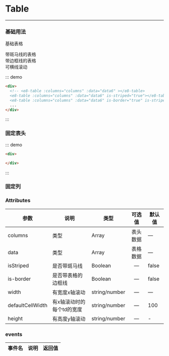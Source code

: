 # Table
----
### 基础用法
基础表格

<script>
  //验证例子组件的可用性
// import Input from '../../packages/input';  全局注册了这么没有必要单独再引入注册一次了
export default {
  data() {
    return {
      columns: [
        {
          title: "全选",
          key: "name",
          type: "selection",
          width:50,
          align: "center"
        },
        {
          title: "年龄",
          key: "age"
        },
        {
          title: "年龄2",
          key: "age2",
          width: 150,
          align: "center"
        },
        {
          title: "地址",
          key: "address",
          width: 250,
          align: "center"
        },
        {
          title: "操作",
          // key: "slot",
          width: 100,
          type: "slot"
        }
      ],
      columns2: [
        {
          title: "姓名",
          key: "name"
        },
        {
          title: "学校",
          key: "school"
        },
        {
          title: "班级",
          key: "inClass"
        },
        {
          title: "性别",
          key: "sex"
        },
        {
          title: "年龄1",
          key: "age1",
          width: 150,
        },
        {
          title: "年龄3",
          key: "age3"
        },
        {
          title: "年龄4",
          key: "age4",
          width: 250,
          align: "center"
        },{
          title: "手机号码",
          key: "mobile",
          width: 250,
          align: "center"
        },
        {
          title: "地址",
          key: "address",
          width: 250,
          align: "center"
        }
      ],
      data6: [
        {
          name: "John Brown",
          age: 18,
          school: 18,
          inClass: 18,
          sex: '男',
          age2: 18,
          age1: 1832333333,
          age3: 1348,
          age4: 18323,
          mobile: 1832312323322,
          address: "New York No. 1 Lake Park"
        },
        {
          name: "Jim Green",
          age: 18,
          school: 18,
          inClass: 18,
          sex: '男',
          age2: 18,
          age1: 1832333333,
          age3: 1348,
          age4: 18323,
          mobile: 1832312323322,
          address: "New York No. 1 Lake Park"
        },
        {
          name: "Joe Black",
          age: 18,
          school: 18,
          inClass: 18,
          sex: '男',
          age2: 18,
          age1: 1832333333,
          age3: 1348,
          age4: 18323,
          mobile: 1832312323322,
          address: "New York No. 1 Lake Park"
        },
        {
          age2: 18,
          age: 18,
          school: 18,
          inClass: 18,
          sex: '男',
          age2: 18,
          age1: 1832333333,
          age3: 1348,
          age4: 18323,
          mobile: 1832312323322,
          address: "New York No. 1 Lake Park"
        }
      ],
      data7: [
        {
          name: "John Brown",
          age: 18,
          age2: 18,
          address: "New York No. 1 Lake Park"
        },
        {
          name: "Jim Green",
          age: 24,
          age2: 18,
          address: "London No. 1 Lake Park"
        },
        {
          name: "Joe Black",
          age: 30,
          age2: 18,
          address: "Sydney No. 1 Lake Park"
        },
        {
          age2: 18,
          name: "Jon Snow",
          age: 26,
          address: "上海市闵行区华中路 1818 弄"
        },
        {
          name: "Joe Black",
          age: 30,
          age2: 18,
          address: "Sydney No. 1 Lake Park"
        },
        {
          age2: 18,
          name: "Jon Snow",
          age: 26,
          address: "上海市闵行区华中路 1818 弄"
        },
        {
          name: "Joe Black",
          age: 30,
          age2: 18,
          address: "Sydney No. 1 Lake Park"
        },
        {
          age2: 18,
          name: "Jon Snow",
          age: 26,
          address: "上海市闵行区华中路 1818 弄"
        },
        {
          name: "Joe Black",
          age: 30,
          age2: 18,
          address: "Sydney No. 1 Lake Park"
        },
        {
          age2: 18,
          name: "Jon Snow",
          age: 26,
          address: "上海市闵行区华中路 1818 弄"
        }
      ]
    };
  },
  methods: {
    inputHnaderrr(e) {
      console.log("sddd", e.target.value)
    },
    onClearVlaue(e) {
       console.log("清除了")
    }
  },
  components: {
    // Input
  }
};
</script>

<div class="demo-block">
  <div>
    <!-- <e8-table :columns="columns" :data="data6" ></e8-table> -->
  </div>
  <div class="m-10">
     带斑马线的表格
  </div>
  <div class="m-10">
    <e8-row  type="flex" justify="space-between">
      <e8-table :columns="columns" :data="data6" is-striped="true" >
        <template slot-scope="{ row, index }" slot="action">
            <div >View</Button>
        </template>
      </e8-table>
    </e8-row>
      
  </div>
  
   <div class="m-10">
     带边框线的表格
  </div>
  <div class="m-10">
    <e8-row  type="flex" justify="space-between">
      <e8-table :columns="columns" :data="data6" is-border="true" is-striped="true" ></e8-table>
    </e8-row>
  </div>
  <div class="m-10">
     可横线滚动
  </div>
  <div class="m-10">
    <e8-row  type="flex" justify="space-between">
      <e8-table :columns="columns2" :data="data6" is-border="true" is-striped="true" width="100%"></e8-table>
    </e8-row>
  </div>
  <div class="m-10">
    <e8-row  type="flex" justify="space-between">
      <e8-table :columns="columns2" :data="data6" is-border="true" is-striped="true" width="1000"></e8-table>
    </e8-row>
  </div>
</div>

::: demo
```html
<div>
  <!-- <e8-table :columns="columns" :data="data6" ></e8-table>
  <e8-table :columns="columns" :data="data6" is-striped="true"></e8-table>
  <e8-table :columns="columns" :data="data6" is-border="true" is-striped="true"></e8-table> -->
  ...
</div>
```
:::

### 固定表头
<div class="demo-block">
  <e8-table :columns="columns" :data="data7" isStriped="true" height="250" ></e8-table>
   <div class="m-10">
   
  </div>
</div>

::: demo
```html
<div>

</div>
```
:::

### 固定列
<div class="demo-block">
   <div class="m-10">
   
  </div>
  
</div>



### Attributes

| 参数      | 说明    | 类型      |可选值       | 默认值   |
|---------- |-------- |---------- |:----------:|-------- |
| columns     | 类型   | Array    |   表头数据 |     —    |
| data     | 类型   | Array    |   表格数据 |     —    |
| isStriped     | 是否带斑马线   | Boolean    | — | false   |
| is-border     | 是否带表格的边框线   | Boolean    | — | false   |
| width  | 有宽度x轴滚动    | string/number   | —   | —    |
| defaultCellWidth  | 有x轴滚动时的每个td的宽度   | string/number   | —   | 100   |
| height  |有高度y轴滚动  | string/number   | —   | -   |




### events


| 事件名      | 说明    | 返回值      |
|---------- |:--------:|---------- |


